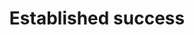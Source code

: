 ---
title: Established success
point1: No. 1 destination for direct foreign investment in Europe
point1Source: FDI Intelligence, the FDI report 2017
point2: No. 1 major European economy for ease of doing business
point2Source: World Bank Doing Business rankings 2017
---